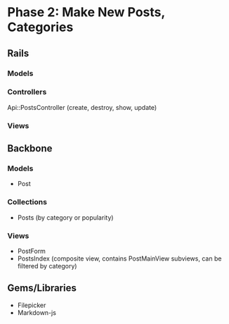 # Phase 2: Make New Posts, Categories

## Rails
### Models

### Controllers
Api::PostsController (create, destroy, show, update)

### Views

## Backbone
### Models
* Post

### Collections
* Posts (by category or popularity)

### Views
* PostForm
* PostsIndex (composite view, contains PostMainView subviews, can be filtered by category)

## Gems/Libraries
* Filepicker
* Markdown-js